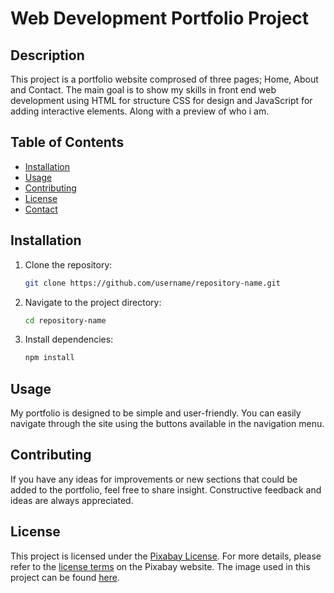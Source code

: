 # Web Development Portfolio Project  

## Description
This project is a portfolio website comprosed of three pages; Home, About and Contact. The main goal is to show my skills in front end web development using HTML for structure CSS for design and JavaScript for adding interactive elements. Along with a preview of who i am. 

## Table of Contents
- [Installation](#installation)
- [Usage](#usage)
- [Contributing](#contributing)
- [License](#license)
- [Contact](#contact)

## Installation
1. Clone the repository:
   ```bash
   git clone https://github.com/username/repository-name.git
2. Navigate to the project directory:
    ```bash
   cd repository-name
4. Install dependencies:
    ```bash
   npm install


## Usage
My portfolio is designed to be simple and user-friendly. You can easily navigate through the site using the buttons available in the navigation menu.

## Contributing
If you have any ideas for improvements or new sections that could be added to the portfolio, feel free to share insight. Constructive feedback and ideas are always appreciated.

## License
This project is licensed under the [Pixabay License](https://pixabay.com/service/license-summary/).
For more details, please refer to the [license terms](https://pixabay.com/service/license-summary/) on the Pixabay website.
The image used in this project can be found [here](https://pixabay.com/vectors/mario-super-mario-game-retro-3788492/).
